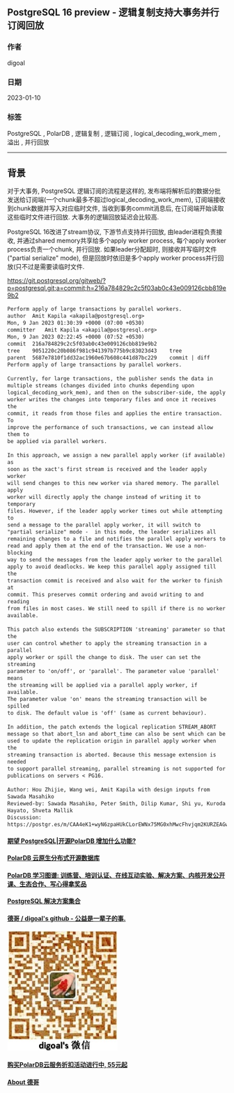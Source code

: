 ## PostgreSQL 16 preview - 逻辑复制支持大事务并行订阅回放  
  
### 作者  
digoal  
  
### 日期  
2023-01-10  
  
### 标签  
PostgreSQL , PolarDB , 逻辑复制 , 逻辑订阅 , logical_decoding_work_mem , 溢出 , 并行回放    
  
----  
  
## 背景  
对于大事务, PostgreSQL 逻辑订阅的流程是这样的, 发布端将解析后的数据分批发送给订阅端(一个chunk最多不超过logical_decoding_work_mem), 订阅端接收到chunk数据并写入对应临时文件, 当收到事务commit消息后, 在订阅端开始读取这些临时文件进行回放. 大事务的逻辑回放延迟会比较高.    
  
PostgreSQL 16改进了stream协议, 下游节点支持并行回放, 由leader进程负责接收, 并通过shared memory共享给多个apply worker process, 每个apply worker process负责一个chunk, 并行回放. 如果leader分配超时, 则接收并写临时文件("partial serialize" mode), 但是回放时依旧是多个apply worker process并行回放(只不过是需要读临时文件.    
  
https://git.postgresql.org/gitweb/?p=postgresql.git;a=commit;h=216a784829c2c5f03ab0c43e009126cbb819e9b2  
  
```  
Perform apply of large transactions by parallel workers.  
author	Amit Kapila <akapila@postgresql.org>	  
Mon, 9 Jan 2023 01:30:39 +0000 (07:00 +0530)  
committer	Amit Kapila <akapila@postgresql.org>	  
Mon, 9 Jan 2023 02:22:45 +0000 (07:52 +0530)  
commit	216a784829c2c5f03ab0c43e009126cbb819e9b2  
tree	9051220c20b086f981c941397b775b9c83023d43	tree  
parent	5687e7810f1dd32ac1960e67b608c441d87bc229	commit | diff  
Perform apply of large transactions by parallel workers.  
  
Currently, for large transactions, the publisher sends the data in  
multiple streams (changes divided into chunks depending upon  
logical_decoding_work_mem), and then on the subscriber-side, the apply  
worker writes the changes into temporary files and once it receives the  
commit, it reads from those files and applies the entire transaction. To  
improve the performance of such transactions, we can instead allow them to  
be applied via parallel workers.  
  
In this approach, we assign a new parallel apply worker (if available) as  
soon as the xact's first stream is received and the leader apply worker  
will send changes to this new worker via shared memory. The parallel apply  
worker will directly apply the change instead of writing it to temporary  
files. However, if the leader apply worker times out while attempting to  
send a message to the parallel apply worker, it will switch to  
"partial serialize" mode -  in this mode, the leader serializes all  
remaining changes to a file and notifies the parallel apply workers to  
read and apply them at the end of the transaction. We use a non-blocking  
way to send the messages from the leader apply worker to the parallel  
apply to avoid deadlocks. We keep this parallel apply assigned till the  
transaction commit is received and also wait for the worker to finish at  
commit. This preserves commit ordering and avoid writing to and reading  
from files in most cases. We still need to spill if there is no worker  
available.  
  
This patch also extends the SUBSCRIPTION 'streaming' parameter so that the  
user can control whether to apply the streaming transaction in a parallel  
apply worker or spill the change to disk. The user can set the streaming  
parameter to 'on/off', or 'parallel'. The parameter value 'parallel' means  
the streaming will be applied via a parallel apply worker, if available.  
The parameter value 'on' means the streaming transaction will be spilled  
to disk. The default value is 'off' (same as current behaviour).  
  
In addition, the patch extends the logical replication STREAM_ABORT  
message so that abort_lsn and abort_time can also be sent which can be  
used to update the replication origin in parallel apply worker when the  
streaming transaction is aborted. Because this message extension is needed  
to support parallel streaming, parallel streaming is not supported for  
publications on servers < PG16.  
  
Author: Hou Zhijie, Wang wei, Amit Kapila with design inputs from Sawada Masahiko  
Reviewed-by: Sawada Masahiko, Peter Smith, Dilip Kumar, Shi yu, Kuroda Hayato, Shveta Mallik  
Discussion: https://postgr.es/m/CAA4eK1+wyN6zpaHUkCLorEWNx75MG0xhMwcFhvjqm2KURZEAGw@mail.gmail.com  
```  
  
  
  
  
#### [期望 PostgreSQL|开源PolarDB 增加什么功能?](https://github.com/digoal/blog/issues/76 "269ac3d1c492e938c0191101c7238216")
  
  
#### [PolarDB 云原生分布式开源数据库](https://github.com/ApsaraDB "57258f76c37864c6e6d23383d05714ea")
  
  
#### [PolarDB 学习图谱: 训练营、培训认证、在线互动实验、解决方案、内核开发公开课、生态合作、写心得拿奖品](https://www.aliyun.com/database/openpolardb/activity "8642f60e04ed0c814bf9cb9677976bd4")
  
  
#### [PostgreSQL 解决方案集合](../201706/20170601_02.md "40cff096e9ed7122c512b35d8561d9c8")
  
  
#### [德哥 / digoal's github - 公益是一辈子的事.](https://github.com/digoal/blog/blob/master/README.md "22709685feb7cab07d30f30387f0a9ae")
  
  
![digoal's wechat](../pic/digoal_weixin.jpg "f7ad92eeba24523fd47a6e1a0e691b59")
  
  
#### [购买PolarDB云服务折扣活动进行中, 55元起](https://www.aliyun.com/activity/new/polardb-yunparter?userCode=bsb3t4al "e0495c413bedacabb75ff1e880be465a")
  
  
#### [About 德哥](https://github.com/digoal/blog/blob/master/me/readme.md "a37735981e7704886ffd590565582dd0")
  
